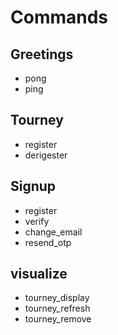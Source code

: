 # Commands

## Greetings
- pong
- ping

## Tourney
- register
- derigester

## Signup
- register
- verify
- change_email
- resend_otp

## visualize
- tourney_display
- tourney_refresh
- tourney_remove